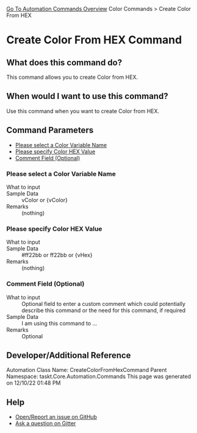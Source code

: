 <!--TITLE: Create Color From HEX Command -->
<!-- SUBTITLE: a command in the Color Commands group. -->
[Go To Automation Commands Overview](/automation-commands.md)
Color Commands &gt; Create Color From HEX


# Create Color From HEX Command


## What does this command do?
This command allows you to create Color from HEX.


## When would I want to use this command?
Use this command when you want to create Color from HEX.


## Command Parameters
- [Please select a Color Variable Name](#param_0)
- [Please specify Color HEX Value](#param_1)
- [Comment Field (Optional)](#param_2)


<a id="param_0"></a>
### Please select a Color Variable Name


<dl>
<dt>What to input</dt><dd></dd>
<dt>Sample Data</dt><dd>vColor or {vColor}</dd>
<dt>Remarks</dt><dd>(nothing)</dd>
</dl>




<a id="param_1"></a>
### Please specify Color HEX Value


<dl>
<dt>What to input</dt><dd></dd>
<dt>Sample Data</dt><dd>#ff22bb or ff22bb or {vHex}</dd>
<dt>Remarks</dt><dd>(nothing)</dd>
</dl>




<a id="param_2"></a>
### Comment Field (Optional)


<dl>
<dt>What to input</dt><dd>Optional field to enter a custom comment which could potentially describe this command or the need for this command, if required</dd>
<dt>Sample Data</dt><dd>I am using this command to ...</dd>
<dt>Remarks</dt><dd>Optional</dd>
</dl>




## Developer/Additional Reference
Automation Class Name: CreateColorFromHexCommand
Parent Namespace: taskt.Core.Automation.Commands
This page was generated on 12/10/22 01:48 PM


## Help
- [Open/Report an issue on GitHub](https://github.com/rcktrncn/taskt/issues/new)
- [Ask a question on Gitter](https://gitter.im/taskt-rpa/Lobby)
